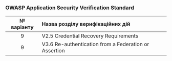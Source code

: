 ### OWASP Application Security Verification Standard

|№ варіанту|Назва розділу верифікаційних дій|
|:---:|:---|
|9|V2.5 Credential Recovery Requirements|
|9|V3.6 Re-authentication from a Federation or Assertion|
